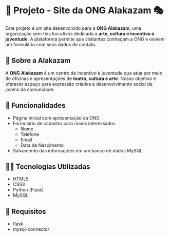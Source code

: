 # 🌟 Projeto - Site da ONG Alakazam 🎭

Este projeto é um site desenvolvido para a **ONG Alakazam**, uma organização sem fins lucrativos dedicada à **arte, cultura e incentivo à juventude**. A plataforma permite que visitantes conheçam a ONG e enviem um formulário com seus dados de contato.

## 🐇 Sobre a Alakazam

A **ONG Alakazam** é um centro de incentivo à juventude que atua por meio de oficinas e apresentações de **teatro, cultura e arte**. Nosso objetivo é oferecer espaço para expressão criativa e desenvolvimento social de jovens da comunidade.

## 🔧 Funcionalidades

- Página inicial com apresentação da ONG
- Formulário de cadastro para novos interessados
  - Nome
  - Telefone
  - Email
  - Data de Nascimento
- Salvamento das informações em um banco de dados MySQL

## 🧑‍💻 Tecnologias Utilizadas

- HTML5
- CSS3
- Python (Flask)
- MySQL

## 📃 Requisitos

- flask
- mysql-connector


